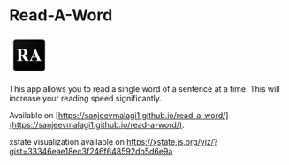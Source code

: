 # Read-A-Word

![Read A Word](src/icon.png)

This app allows you to read a single word of a sentence at a time.
This will increase your reading speed significantly.

Available on [https://sanjeevmalagi1.github.io/read-a-word/](https://sanjeevmalagi1.github.io/read-a-word/).

xstate visualization available on https://xstate.js.org/viz/?gist=33346eae18ec3f246f648592db5d6e9a
